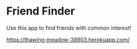 # Friend Finder
Use this app to find friends with common interest!

https://thawing-meadow-38903.herokuapp.com/
